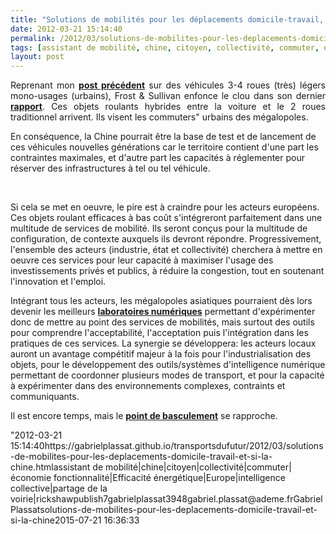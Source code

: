 ```yaml
---
title: "Solutions de mobilités pour les déplacements domicile-travail, Et si la Chine ..."
date: 2012-03-21 15:14:40
permalink: /2012/03/solutions-de-mobilites-pour-les-deplacements-domicile-travail-et-si-la-chine.html
tags: [assistant de mobilité, chine, citoyen, collectivité, commuter, économie fonctionnalité, Efficacité énergétique, Europe, intelligence collective, partage de la voirie, rickshaw]
layout: post
---
```


<p style="text-align: justify">Reprenant mon <a href="https://gabrielplassat.github.io/transportsdufutur/2012/03/et-si-les-chinois-re-inventaient-aussi-les-modes-de-transports-urbains-lessismore.html" target="_blank"><strong>post précédent</strong></a> sur des véhicules 3-4 roues (très) légers mono-usages (urbains), Frost & Sullivan enfonce le clou dans son dernier <a href="http://www.frost.com/prod/servlet/market-insight-print.pag?docid=256072959" target="_blank"><strong>rapport</strong></a>. Ces objets roulants hybrides entre la voiture et le 2 roues traditionnel arrivent. Ils visent les commuters" urbains des mégalopoles.</p> <p style=""text-align: justify"">En conséquence, la Chine pourrait être la base de test et de lancement de ces véhicules nouvelles générations car le territoire contient d'une part les contraintes maximales, et d'autre part les capacités à réglementer pour réserver des infrastructures à tel ou tel véhicule.</p> <p style=""text-align: justify""><a class=""asset-img-link"" href="https://gabrielplassat.github.io/transportsdufutur/wp-content/uploads/sites/6/old/6a0120a66d2ad4970b0163031abfea970d-800wi.jpg"" rel=""lightbox""><img alt=""Get-data.do"" border=""0"" class=""asset  asset-image at-xid-6a0120a66d2ad4970b0163031abfea970d"" src=""/wp-content/uploads/sites/6/old/6a0120a66d2ad4970b0163031abfea970d-800wi.jpg"" style=""margin-left: automargin-right: auto"" title=""Get-data.do"" /></a> </p>  <!--more-->  <br /> <a class=""asset-img-link"" href="https://gabrielplassat.github.io/transportsdufutur/wp-content/uploads/sites/6/old/6a0120a66d2ad4970b0168e9105d41970c-800wi.jpg"" rel=""lightbox""><img alt=""Get-data.do2"" class=""asset  asset-image at-xid-6a0120a66d2ad4970b0168e9105d41970c"" src=""/wp-content/uploads/sites/6/old/6a0120a66d2ad4970b0168e9105d41970c-500wi.jpg"" style=""margin-left: automargin-right: auto"" title=""Get-data.do2"" /></a><br />Si cela se met en oeuvre, le pire est à craindre pour les acteurs européens. Ces objets roulant efficaces à bas coût s'intégreront parfaitement dans une multitude de services de mobilité. Ils seront conçus pour la multitude de configuration, de contexte auxquels ils devront répondre. Progressivement, l'ensemble des acteurs (industrie, état et collectivité) cherchera à mettre en oeuvre ces services pour leur capacité à maximiser l'usage des investissements privés et publics, à réduire la congestion, tout en soutenant l'innovation et l'emploi. <p style=""text-align: justify"">Intégrant tous les acteurs, les mégalopoles asiatiques pourraient dès lors devenir les meilleurs <a href="https://gabrielplassat.github.io/transportsdufutur/2010/04/du-serious-game-a-la-ville-laboratoire-puis-a-la-ville-living-lab.html"" target=""_blank""><strong>laboratoires numériques</strong></a> permettant d'expérimenter donc de mettre au point des services de mobilités, mais surtout des outils pour comprendre l'acceptabilité, l'acceptation puis l'intégration dans les pratiques de ces services. La synergie se développera: les acteurs locaux auront un avantage compétitif majeur à la fois pour l'industrialisation des objets, pour le développement des outils/systèmes d'intelligence numérique permettant de coordonner plusieurs modes de transport, et pour la capacité à expérimenter dans des environnements complexes, contraints et communiquants.</p> <p style=""text-align: justify"">Il est encore temps, mais le <a href="https://gabrielplassat.github.io/transportsdufutur/2012/01/le-point-de-basculement-automobile-siege-mobile-20-tippingpoint.html"" target=""_blank""><strong>point de basculement</strong></a> se rapproche.</p>"2012-03-21 15:14:40https://gabrielplassat.github.io/transportsdufutur/2012/03/solutions-de-mobilites-pour-les-deplacements-domicile-travail-et-si-la-chine.htmlassistant de mobilité|chine|citoyen|collectivité|commuter|économie fonctionnalité|Efficacité énergétique|Europe|intelligence collective|partage de la voirie|rickshawpublish7gabrielplassat3948gabriel.plassat@ademe.frGabrielPlassatsolutions-de-mobilites-pour-les-deplacements-domicile-travail-et-si-la-chine2015-07-21 16:36:33
